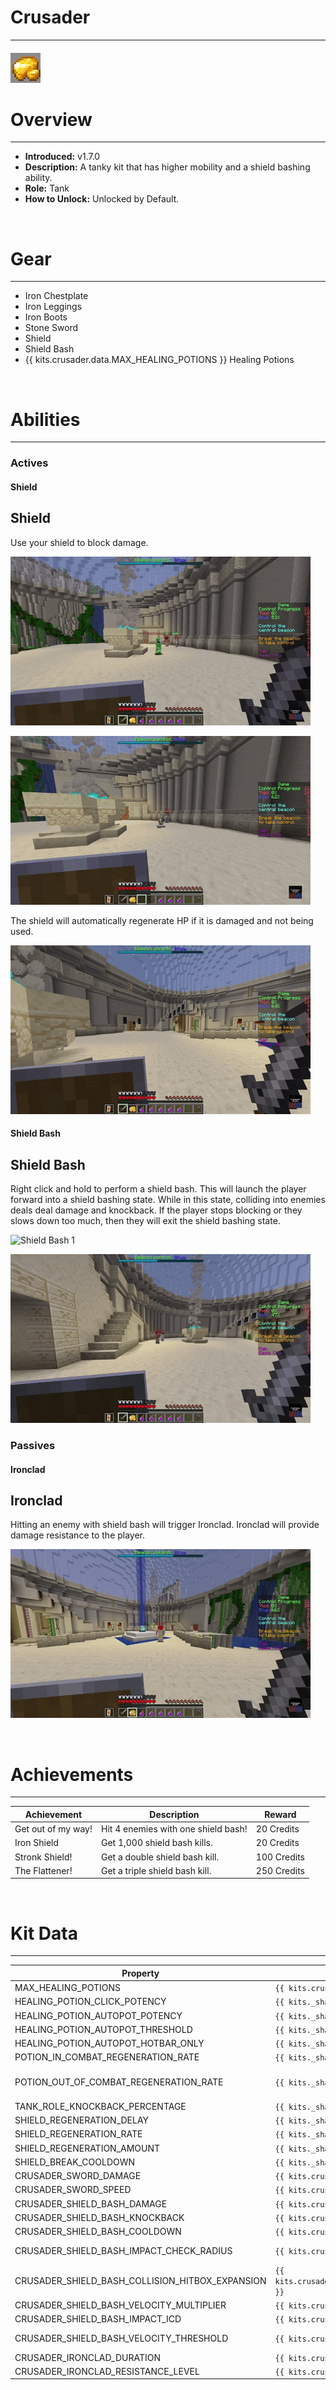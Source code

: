 # Crusader

---

#### ![crusader-icon](../assets/icons/crusader-icon.jpg)

# Overview

---

- **Introduced:** v1.7.0
- **Description:** A tanky kit that has higher mobility and a shield bashing ability.
- **Role:** Tank
- **How to Unlock:** Unlocked by Default.

<br />

# Gear

---

- Iron Chestplate
- Iron Leggings
- Iron Boots
- Stone Sword
- Shield
- Shield Bash
- {{ kits.crusader.data.MAX_HEALING_POTIONS }} Healing Potions

<br />

# Abilities

---

### Actives

<!-- tabs:start -->

#### **Shield**

## Shield

Use your shield to block damage.

![Shield 1](../assets/kits/crusader/Crusader%20-%20Shield%20Block%201.gif)

![Shield 2](../assets/kits/crusader/Crusader%20-%20Shield%20Block%202.gif)

The shield will automatically regenerate HP if it is damaged and not being used.

![Shield 3](../assets/kits/crusader/Crusader%20-%20Shield%20Repair.gif)

#### **Shield Bash**

## Shield Bash

Right click and hold to perform a shield bash. This will launch the player forward into a shield bashing state. While in this state, colliding into enemies deals deal damage and knockback. If the player stops blocking or they slows down too much, then they will exit the shield bashing state.

![Shield Bash 1](../assets/kits/crusader/Crusader%20-%20Shield%20Bash%20Mobility.gif)

![Shield Bash 2](../assets/kits/crusader/Crusader%20-%20Shield%20Bash%20Hit.gif)

<!-- tabs:end -->

### Passives

<!-- tabs:start -->

#### **Ironclad**

## Ironclad

Hitting an enemy with shield bash will trigger Ironclad. Ironclad will provide damage resistance to the player.

![Ironclad](../assets/kits/crusader/Crusader%20-%20Ironclad.gif)

<!-- tabs:end -->
<br />

# Achievements

---

<!-- prettier-ignore -->
| Achievement | Description | Reward |
| ----------- | ----------- | ------ |
| Get out of my way! | Hit 4 enemies with one shield bash! | 20 Credits |
| Iron Shield | Get 1,000 shield bash kills. | 20 Credits |
| Stronk Shield! | Get a double shield bash kill. | 100 Credits |
| The Flattener! | Get a triple shield bash kill. | 250 Credits |

<br />

# Kit Data

---

<!-- prettier-ignore -->
| Property | Value | Description |
|----------|-------|-------------|
| MAX_HEALING_POTIONS | `{{ kits.crusader.data.MAX_HEALING_POTIONS }}` | {{ kitDataSharedDescriptions.MAX_HEALING_POTIONS }} |
| HEALING_POTION_CLICK_POTENCY | `{{ kits._shared.data.HEALING_POTION_CLICK_POTENCY }}` | {{ kitDataSharedDescriptions.HEALING_POTION_CLICK_POTENCY }} |
| HEALING_POTION_AUTOPOT_POTENCY | `{{ kits._shared.data.HEALING_POTION_AUTOPOT_POTENCY }}` | {{ kitDataSharedDescriptions.HEALING_POTION_AUTOPOT_POTENCY }} |
| HEALING_POTION_AUTOPOT_THRESHOLD | `{{ kits._shared.data.HEALING_POTION_AUTOPOT_THRESHOLD }}` | {{ kitDataSharedDescriptions.HEALING_POTION_AUTOPOT_THRESHOLD }} |
| HEALING_POTION_AUTOPOT_HOTBAR_ONLY | `{{ kits._shared.data.HEALING_POTION_AUTOPOT_HOTBAR_ONLY }}` | {{ kitDataSharedDescriptions.HEALING_POTION_AUTOPOT_HOTBAR_ONLY }} |
| POTION_IN_COMBAT_REGENERATION_RATE | `{{ kits._shared.data.POTION_IN_COMBAT_REGENERATION_RATE }}` | {{ kitDataSharedDescriptions.POTION_IN_COMBAT_REGENERATION_RATE }} |
| POTION_OUT_OF_COMBAT_REGENERATION_RATE | `{{ kits._shared.data.POTION_OUT_OF_COMBAT_REGENERATION_RATE }}` | {{ kitDataSharedDescriptions.POTION_OUT_OF_COMBAT_REGENERATION_RATE }} |
| TANK_ROLE_KNOCKBACK_PERCENTAGE | `{{ kits._shared.data.TANK_ROLE_KNOCKBACK_PERCENTAGE }}` | {{ kitDataSharedDescriptions.TANK_ROLE_KNOCKBACK_PERCENTAGE }} |
| SHIELD_REGENERATION_DELAY | `{{ kits._shared.data.SHIELD_REGENERATION_DELAY }}` | {{ kitDataSharedDescriptions.SHIELD_REGENERATION_DELAY }} |
| SHIELD_REGENERATION_RATE | `{{ kits._shared.data.SHIELD_REGENERATION_RATE }}` | {{ kitDataSharedDescriptions.SHIELD_REGENERATION_RATE }} |
| SHIELD_REGENERATION_AMOUNT | `{{ kits._shared.data.SHIELD_REGENERATION_AMOUNT }}` | {{ kitDataSharedDescriptions.SHIELD_REGENERATION_AMOUNT }} |
| SHIELD_BREAK_COOLDOWN | `{{ kits._shared.data.SHIELD_BREAK_COOLDOWN }}` | {{ kitDataSharedDescriptions.SHIELD_BREAK_COOLDOWN }} |
| CRUSADER_SWORD_DAMAGE | `{{ kits.crusader.data.CRUSADER_SWORD_DAMAGE }}` | The base damage of the sword. |
| CRUSADER_SWORD_SPEED | `{{ kits.crusader.data.CRUSADER_SWORD_SPEED }}` | The base speed of the sword. |
| CRUSADER_SHIELD_BASH_DAMAGE | `{{ kits.crusader.data.CRUSADER_SHIELD_BASH_DAMAGE }}` | The base damage of a shield bash collision. |
| CRUSADER_SHIELD_BASH_KNOCKBACK | `{{ kits.crusader.data.CRUSADER_SHIELD_BASH_KNOCKBACK }}` | The knockback multiplier of a shield bash collision. |
| CRUSADER_SHIELD_BASH_COOLDOWN | `{{ kits.crusader.data.CRUSADER_SHIELD_BASH_COOLDOWN }}` | The cooldown, in ticks, of the Shield Bash ability. |
| CRUSADER_SHIELD_BASH_IMPACT_CHECK_RADIUS | `{{ kits.crusader.data.CRUSADER_SHIELD_BASH_IMPACT_CHECK_RADIUS }}` | The radius, in meters, used to check if nearby entities are colliding with the player. |
| CRUSADER_SHIELD_BASH_COLLISION_HITBOX_EXPANSION | `{{ kits.crusader.data.CRUSADER_SHIELD_BASH_COLLISION_HITBOX_EXPANSION }}` | The value, in meters, to expand the collision hitbox size. | 
| CRUSADER_SHIELD_BASH_VELOCITY_MULTIPLIER | `{{ kits.crusader.data.CRUSADER_SHIELD_BASH_VELOCITY_MULTIPLIER }}` | The launch velocity multiplier of the Shield Bash ability.  |
| CRUSADER_SHIELD_BASH_IMPACT_ICD | `{{ kits.crusader.data.CRUSADER_SHIELD_BASH_IMPACT_ICD }}` | The cooldown, in ticks, of an enemy being able to be hit by Shield Bash.  |
| CRUSADER_SHIELD_BASH_VELOCITY_THRESHOLD | `{{ kits.crusader.data.CRUSADER_SHIELD_BASH_VELOCITY_THRESHOLD }}` | The velocity threshold used to determine if a player is moving too slow during a Shield Bash. |
| CRUSADER_IRONCLAD_DURATION | `{{ kits.crusader.data.CRUSADER_IRONCLAD_DURATION }}` | The duration, in ticks, of the Ironclad ability. |
| CRUSADER_IRONCLAD_RESISTANCE_LEVEL | `{{ kits.crusader.data.CRUSADER_IRONCLAD_RESISTANCE_LEVEL }}` | The level of the resistance effect provided by the Ironclad Ability. |
